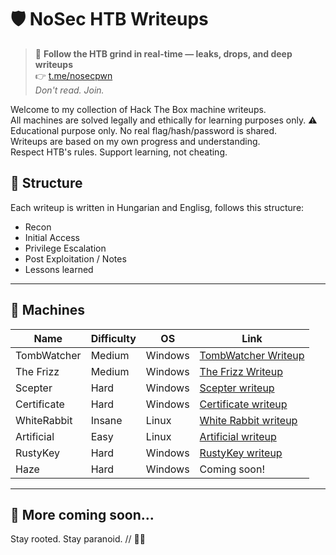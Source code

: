 # 🛡️ NoSec HTB Writeups

> 🚨 **Follow the HTB grind in real-time — leaks, drops, and deep writeups**  
> 👉 [t.me/nosecpwn](https://t.me/nosecpwn)  
> _Don't read. Join._

Welcome to my collection of Hack The Box machine writeups.  
All machines are solved legally and ethically for learning purposes only.
⚠️ Educational purpose only. No real flag/hash/password is shared.  
Writeups are based on my own progress and understanding.  
Respect HTB's rules. Support learning, not cheating.

## 📌 Structure

Each writeup is written in Hungarian and Englisg, follows this structure:

- Recon
- Initial Access
- Privilege Escalation
- Post Exploitation / Notes
- Lessons learned


---

## 📌 Machines

| Name        | Difficulty | OS      | Link |
|-------------|------------|---------|------|
| TombWatcher | Medium     | Windows | [TombWatcher Writeup](https://github.com/No4Sec/htb-writeups/tree/main/tomb_watcher) |
| The Frizz   | Medium     | Windows | [The Frizz Writeup](https://github.com/No4Sec/htb-writeups/tree/main/the_frizz)     |
| Scepter     | Hard       | Windows | [Scepter writeup](https://github.com/No4Sec/htb-writeups/tree/main/scepter)    |
| Certificate | Hard       | Windows | [Certificate writeup](https://github.com/No4Sec/htb-writeups/tree/main/certificate)  |
| WhiteRabbit | Insane      | Linux   |[White Rabbit writeup](https://github.com/No4Sec/htb-writeups/tree/main/white_rabbit) |         
| Artificial  | Easy       | Linux   | [Artificial writeup](https://github.com/No4Sec/htb-writeups/tree/main/artificial) |
| RustyKey        | Hard       | Windows | [RustyKey writeup](https://github.com/No4Sec/htb-writeups/tree/main/rusty_key) |
| Haze        | Hard       | Windows | Coming soon! |

---

## 🚀 More coming soon...
Stay rooted. Stay paranoid. // 🕵️‍♂️
